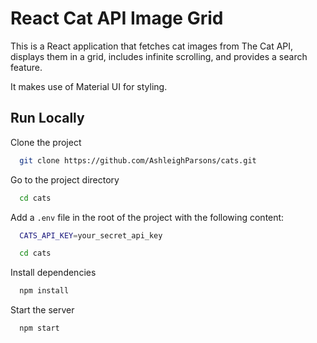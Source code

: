 # React Cat API Image Grid

This is a React application that fetches cat images from The Cat API, displays them in a grid, includes infinite scrolling, and provides a search feature.

It makes use of Material UI for styling.

## Run Locally

Clone the project

```bash
  git clone https://github.com/AshleighParsons/cats.git
```

Go to the project directory

```bash
  cd cats
```

Add a `.env` file in the root of the project with the following content:

```bash
  CATS_API_KEY=your_secret_api_key
```

```bash
  cd cats
```

Install dependencies

```bash
  npm install
```

Start the server

```bash
  npm start
```
